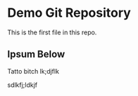 # Demo Git Repository

This is the first file in this repo.

## Ipsum Below

Tatto bitch
lk;djflk


sdlkfj;ldkjf